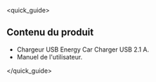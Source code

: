 <quick_guide>
##  Contenu du produit

-	Chargeur USB Energy Car Charger USB 2.1 A.
-	Manuel de l'utilisateur.

</quick_guide>
